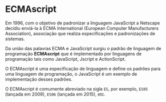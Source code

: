 # ECMAscript

Em 1996, com o objetivo de padronizar a linguagem JavaScript a Netscape decidiu enviá-la à ECMA International (European Computer Manufacturers Association), associação que realiza especificações e padronizações de sistemas.

Da união das palavras ECMA e JavaScript surgiu o padrão de linguagem de programação **ECMAscript** que é implementado por linguagens de programação tais como JavaScript, Jscript e ActionScript.

O ECMAscript é uma especificação de linguagem e define os padrões para uma linguagem de programação, o JavaScript é um exemplo de implementação desses padrões.

O ECMAscript é comumente abreviado na sigla `ES`, por exemplo, `ES05` (lançada em 2009), `ES06` (lançada em 2015), etc.